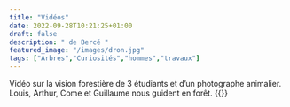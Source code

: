 ```yaml
---
title: "Vidéos"
date: 2022-09-28T10:21:25+01:00
draft: false
description: " de Bercé "
featured_image: "/images/dron.jpg"
tags: ["Arbres","Curiosités","hommes","travaux"]
---
```

Vidéo sur la vision forestière de 3 étudiants et d’un photographe animalier.
Louis, Arthur, Come et Guillaume nous guident en forêt.
{{<youtube id="1nwAhb-tgMg" autoplay="true">}}

